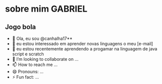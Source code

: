 # sobre mim **GABRIEL**
## Jogo bola
- 👋 Ola, eu sou @canhalha17**
- 👀 eu estou interessado em aprender novas linguagens
  o meu [e-mail]
- 🌱 eu estou recentemente aprendendo a progamar na linguagem de java script e scratch
- 💞️ I’m looking to collaborate on ...
- 📫 How to reach me ...
- 😄 Pronouns: ...
- ⚡ Fun fact: ...

<!---
canhalha17/canhalha17 is a ✨ special ✨ repository because its `README.md` (this file) appears on your GitHub profile.
You can click the Preview link to take a look at your changes.
--->
